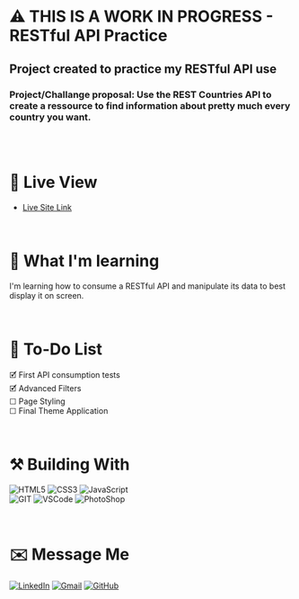 # ⚠️ THIS IS A WORK IN PROGRESS - RESTful API Practice
## Project created to practice my RESTful API use
### Project/Challange proposal: Use the REST Countries API to create a ressource to find information about pretty much every country you want.

<br><br>

# 🔎 Live View
- [Live Site Link](https://country-restful-api.netlify.app)

<br>

# 📖 What I'm learning
I'm learning how to consume a RESTful API and manipulate its data to best display it on screen.

<br>

# 📝 To-Do List
🗹 First API consumption tests <br>
🗹 Advanced Filters <br>
☐ Page Styling <br>
☐ Final Theme Application <br>

<br>

# ⚒️ Building With
 <img src="https://img.shields.io/badge/HTML5-E34F26?style=for-the-badge&logo=html5&logoColor=white" alt="HTML5"> <img src="https://img.shields.io/badge/CSS3-1572B6?style=for-the-badge&logo=css3&logoColor=white" ALT="CSS3"> <img src="https://img.shields.io/badge/JavaScript-F7DF1E?style=for-the-badge&logo=javascript&logoColor=black" alt="JavaScript">
 <br>
<img src="https://img.shields.io/badge/Git-F05032?style=for-the-badge&logo=git&logoColor=white" alt="GIT"> <img src="https://img.shields.io/badge/Visual_Studio_Code-0078D4?style=for-the-badge&logo=visual%20studio%20code&logoColor=white" alt="VSCode"> <img src="https://img.shields.io/badge/Adobe%20Photoshop-31A8FF?style=for-the-badge&logo=Adobe%20Photoshop&logoColor=black" alt="PhotoShop">

<br>

# ✉️ Message Me
[![LinkedIn](https://img.shields.io/badge/LinkedIn-0077B5?style=for-the-badge&logo=linkedin&logoColor=white)](https://www.linkedin.com/in/guilherme-ferreira-6841b023/) [![Gmail](https://img.shields.io/badge/Gmail-D14836?style=for-the-badge&logo=gmail&logoColor=white)](mailto:guilhermerera@gmail.com) [![GitHub](https://img.shields.io/github/followers/guilhermerera.svg?style=social&label=Follow&maxAge=2592000)](https://github.com/guilhermerera)